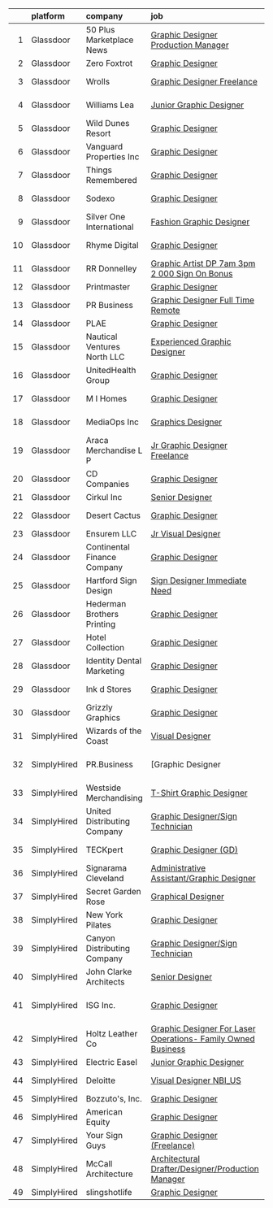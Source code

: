 

|    | platform    | company                     | job                                                                                                                                                                                                                                                                                                                                                                                                                                                                                                                                                                                                                                                                                                                                                                                                                                                                                                                                                                                                                                                                                                                                | update_time   | location                    |
|---:|:------------|:----------------------------|:-----------------------------------------------------------------------------------------------------------------------------------------------------------------------------------------------------------------------------------------------------------------------------------------------------------------------------------------------------------------------------------------------------------------------------------------------------------------------------------------------------------------------------------------------------------------------------------------------------------------------------------------------------------------------------------------------------------------------------------------------------------------------------------------------------------------------------------------------------------------------------------------------------------------------------------------------------------------------------------------------------------------------------------------------------------------------------------------------------------------------------------|:--------------|:----------------------------|
|  1 | Glassdoor   | 50 Plus Marketplace News    | [Graphic Designer Production Manager](https://www.glassdoor.com/partner/jobListing.htm?pos=120&ao=1110586&s=58&guid=00000181b364bd3794ddaa25e7a39955&src=GD_JOB_AD&t=SR&vt=w&ea=1&cs=1_3ac117d2&cb=1656572133243&jobListingId=1007969122941&cpc=39A4E8CE329AB187&jrtk=3-0-1g6pm9ffugaha801-1g6pm9fgcia1o800-6bf9fedd19a12e19--6NYlbfkN0CvahHJL5dpwIe5nlYo2UZJB8CTXAEl9vJAxrd3EfdRQUiXPXWjnUXGn1R-3QLhorYvJltE_1l71F4RXX-FUMa5A4qz_cLR_RcL9qVK5a8LVnb1F04uU-f9qthlY1j6S6Xvr5TlpGedUeg0Tt371FcATXDJ2MP1HqzngRUML2PKuzvsusNDJopNtjwUGdAEbzK7VsTObS61MpH7YKd4rTVGR68p9covJkKSvxRNrC1ZDRVb5SbWADyT81g2L7wyZcIcyBeazTN86-_LzfKg9-IvxzcjdXtEvf7rTvAU6EIOkfYQHIpZvSC9-mpuQHZsdD4HX80zoeUTD1-AwlOUTh-XnY9aXY9FmhqLAG1DAfIf4QWkKwj37joFXDqufFm34sGigZWB08Z9hlvei0cSDjw-q6e1NfIFEBH7Pz5d4ljkYWfcM8B0LtmxNwOmpbYkKssujtoOosccVZLIQLazbj5C80GoRR61wQEb2LTme36qN950EURg_WTK_tWyGgd33Y8%3D)                                                                                                                                                                                                                                                       | 1d            | Denver, CO                  |
|  2 | Glassdoor   | Zero Foxtrot                | [Graphic Designer](https://www.glassdoor.com/partner/jobListing.htm?pos=122&ao=1110586&s=58&guid=00000181b364bd3794ddaa25e7a39955&src=GD_JOB_AD&t=SR&vt=w&ea=1&cs=1_d81ed725&cb=1656572133243&jobListingId=1007966609813&cpc=FAE5E775D180B2FB&jrtk=3-0-1g6pm9ffugaha801-1g6pm9fgcia1o800-403571b16fa71d61--6NYlbfkN0CvahHJL5dpwIe5nlYo2UZJB8CTXAEl9vJAxrd3EfdRQUiXPXWjnUXGXLOaz-mtz_x4S5WHhh7aZBEVBQ_WCMHdLnNmHJWYW41kUZEcDwmOSmylVwuk57_X24Y8mE-kTVhmsdTxoBf0qV48Q1cdQOnSaaTLw73Gzh7VAQuUaSWW7FxKOBBdVIy90z7Cn9WAba_slt9VPjSZ6kP0ewi1pICRj-WXqfN0UtEfcEPB5DFgWAo_a50cdbSZb3yuAmBQ3chTgzrflpBV7FjToelUn4uEFdDPMmBIlLsYO3tFQZ_1VbVXkyW0j7qQ4mRwWmW1_3f0TRE3wycLVKp6ESm1q22kOdgDOOx96fyaYPxeGh5GDrpI8PUSOxTelav79H3KxS2xm4t6hOcy8qxWnLCO0fiOan7Yb2feLyoMflR4NyD7Iq9cqbzS0kI9ad4fJCHPNCxCUm-ZGCSXGODQc2WQoCD_4cLfEAvw0y4WRYvfXHL9rVjorcpw3LYm)                                                                                                                                                                                                                                                                                        | 2d            | Austin, TX                  |
|  3 | Glassdoor   | Wrolls                      | [Graphic Designer  Freelance ](https://www.glassdoor.com/partner/jobListing.htm?pos=124&ao=1110586&s=58&guid=00000181b364bd3794ddaa25e7a39955&src=GD_JOB_AD&t=SR&vt=w&ea=1&cs=1_97919955&cb=1656572133244&jobListingId=1007966460569&cpc=4F748F1840550ABC&jrtk=3-0-1g6pm9ffugaha801-1g6pm9fgcia1o800-041ec3a71ec7807b--6NYlbfkN0B-D9-9NFQVGBNdNPNKC6utMsn0MpSYDnBZpXH1dBjhhxFfKCu1Pp5vlKVK-P3_F2jnPn6QJJJN5KHhZ8PKCmg6NVPN9-tVtgVUiGrrU-n9in23sQ6zbgyVlcJRmKKULNjCNxwFH6PPJtV_IJyKgIwXsif3Vb7LYdNIXCJ9j_fqp3uMoQmbofBx34BY6Qy2o2zoXRtfGH8Jj2p31JS9ln-LPGjG_AOa-f4UgHrSkWLpRi2nT9HZ_zfrIrjbauAm6hpkvKH1uK89TnvgdvGQ9nyEJyC9FNmPzGZRaQp-6dKP46eoYB1GsWyFbgnojaNe_77LU-v5T_sjE_pJPxV5SO-bAXQkGf_IMTew2ja_9AToo0ycYUIWW0rMDdBYRiwytipmgKYEEOwUagAPAa2lrvjQ_FEJm2n46mWhdfqtOAFIXvbr11yyuICCes8UFUZQK3VGAmyCJm3ssyiQCAscD7uVfEbQnF8AQaC7-z0fEq0eVyFvJYNOF-UzDt_A7mjXCVs%3D)                                                                                                                                                                                                                                                              | 2d            | New York, NY                |
|  4 | Glassdoor   | Williams Lea                | [Junior Graphic Designer](https://www.glassdoor.com/partner/jobListing.htm?pos=125&ao=1110586&s=58&guid=00000181b364bd3794ddaa25e7a39955&src=GD_JOB_AD&t=SR&vt=w&cs=1_16f5a8c7&cb=1656572133243&jobListingId=1007969808757&cpc=F41FEAB56D215062&jrtk=3-0-1g6pm9ffugaha801-1g6pm9fgcia1o800-053d4a47694d9499--6NYlbfkN0Afw57Q_E86u0n5pDRa3a1ggl-5Y7CLs5OS8nOb7Upq0HeLdklcQ9-cj0mW22lHan8gTJz3pzOR8XZO7oPdrdsNWegyDCdzF1E7U40x56DZ52L4TEw3kaVoFhvddpmyfdV5I5CzM2rG1z5M5kLQ-saOUzYSMnc71GavLGCskwyuG4_s12rRobOjY0RNuglUqkNWIZnzS4P0KgD90qHMGpFHFLrb1QEw-TGfYoUOIfYV2a-odhN5mzk8HXxlSeG-bvxmuf2d4RJV8ivCk6nxYKJzBWa71WZ6DpHXloDO84YhtLX6cB6x1cu8XW9AP09hzjXXxRxwWOQDNi5iqzM255DE2mFLS-qiLx4BJzVkNZBAO3eENWL6KS0n14NuvOUZ0tNhA7Nn3mWpM6onjOvasifFZ5EHeDH7q3mdeGJcyyAGGRNVOBMpx_GsqIHO9-JKwYPXnwxQ98hCcVzyOo3qi8I4n5Rg25edwvoHeo2j7qCElhHXEfmuwa2KzWhRz6zSDRgxRjWrJRKwWnPCmKtM6dAhNTUSyQtzy5iFLDBNiEnPD6gfG3-wKiV9VCTwsIH9ApSShnb2lpdCR_-lu0meNPtCtvLgdFXylaahGXLovJtHklIDhtklWexUbK1SFrpaaHFQdkPzT4oDA_WoddFzHUorjWm75EcIV8BwpwHs0GKA_Lo33_lTeRZCKMk6BoPfWUE37-ZeTfmUVCKcf0G-KsVbBCpnFjlc-j4FAC_wwsm6nDTKduReN0UT)                      | 1d            | New York, NY                |
|  5 | Glassdoor   | Wild Dunes Resort           | [Graphic Designer](https://www.glassdoor.com/partner/jobListing.htm?pos=101&ao=1110586&s=58&guid=00000181b364bd3794ddaa25e7a39955&src=GD_JOB_AD&t=SR&vt=w&ea=1&cs=1_9a3fed6a&cb=1656572133240&jobListingId=1007968442287&cpc=ECF50B846154F74F&jrtk=3-0-1g6pm9ffugaha801-1g6pm9fgcia1o800-1d7948a32e06f6fa--6NYlbfkN0ARMfNJ7HLmvTpYSs1xbbLZVt683t93Y1w4e4o12pDjMiNL6hgcHFG3EHKBCQ9ofSx8eS_H4bHuShJaSNQSEh_OhsMRSxv6DnuiwW2faAmDIO4OBejSmTS6B7ziteCFIHNOndEre1hNVJrezqY-msA_KWhcQhD6robCebs4mnvya-sMFM2iIKFFNEq66x1d9-GJgnp9Yi6P-tdJRQ_kgvhQOmkXoqk3jIImIg3McXyXiXDxrSYuKUFskLSq9FSO2nP82C3Vud08fLxi6422-tSPdn_hd4FtCG5pZgUyBib6I-nUpeXCs9UMbhqVo7OIGuevL2HVl_y7ICyJQ5EvuUE-clvWcNXEktZ7821_tK74iUsjlZiRBC4zUppElrLww5qBhqyz0qYHB_3xo6rFBeC2ecXm1lmYbC2m24EWLrEiifljNf5_ozvOn9ZovQFLrCc_5LMK9KaQRvIezlZL-Yb14hotqibmfOWuA9eCEE7frS5cfMcI5qCuSy5eY4S_DCN1MHJSvMXKykLdP5Z6sEt8)                                                                                                                                                                                                                                                        | 1d            | Isle of Palms, SC           |
|  6 | Glassdoor   | Vanguard Properties Inc     | [Graphic Designer](https://www.glassdoor.com/partner/jobListing.htm?pos=105&ao=1110586&s=58&guid=00000181b364bd3794ddaa25e7a39955&src=GD_JOB_AD&t=SR&vt=w&ea=1&cs=1_494f041e&cb=1656572133241&jobListingId=1007967103655&cpc=18C664983486888D&jrtk=3-0-1g6pm9ffugaha801-1g6pm9fgcia1o800-0293494198f9bd2c--6NYlbfkN0DgK9MiHuMtyL46Y6E3-FFuZu_0MXTPLFWzdoJ88hHR7BFrA4rwbK-J14ZWg-x8tYscQh3twixVqfJ5npBuir1smjwiikQax8z0XyPfxCkKo8AILyyPjwY5Gl8-hFeq8YPWQ7uzu-tXkKNcdaxcW7DPsVlROPNfWRgrc_xXh95VHeSnw_mO4cMZT9Ueaja-zrvAiK6dfaeEDGsuZiJUOPZtlOCjsr8Es7KmEWde6LxpCknqQkcQf-miYFHBhSyvp9LhLOPI-L7FtBqcxEzC2eSslD1qPE_vQ294ZpnOfT8iPds9Q2lJp8mSOnPKDiQtSqfCcogq1I3urII64LF8XL0a53wCICSK7Ez8RFCBDxUA9RAGFwRT48GP4uxQpdFYrNlljGyYBvXvYOkTqRaRUZghSXqdZjP97JFDKSRB3LY9JvSMttnv_z7RpqR0pUV1SUokhYfHPfue1r5P9m5dwfVMqEk7GUzpdKh4WrMMeQF6WwTk1q8S-4PoqUYeC2INoss4watr6_sDyA%3D%3D)                                                                                                                                                                                                                                                            | 2d            | Sebastopol, CA              |
|  7 | Glassdoor   | Things Remembered           | [Graphic Designer](https://www.glassdoor.com/partner/jobListing.htm?pos=128&ao=1110586&s=58&guid=00000181b364bd3794ddaa25e7a39955&src=GD_JOB_AD&t=SR&vt=w&ea=1&cs=1_c9382290&cb=1656572133244&jobListingId=1007961907514&cpc=8795CF9063CD573D&jrtk=3-0-1g6pm9ffugaha801-1g6pm9fgcia1o800-b04639f8258208e3--6NYlbfkN0Cu4VA11Ey5Rm7qbFuOQAhqBCdzuaPdWMyAGunGZIMdUussRd_lLZ3uhiFILlYbhF-op625wedzcgEoW0_9dBL_Zzore8XTBoTLxZ-eOg948npY0o9SfvYYALlOhN5oz2HvTHBP9_JI4QtNk_PLVRX2u9rH-TYrt9BrL3iMcTYn21PnEg2-z8NmYBi5-x6CAR2yNPH2DlXJChipVciidBQ0qxDyLQ3ox1CSFXCKzKshPF3GB3Tjg666ZzvJFKoNNOWHhOeoDjOXNtwzcvWSQGm8DoPZ7HMzgw51DK_8NBHyCNtZaJ9z5vbEj8BdA2S-tKIQNrBH6RDdN-tTpZoRR59Pxpdbi4rWSwq2UUQ6FX689Ohjg7GcsWM6qcLZBFNtcSLzoJHJhiXwIjmEh_9K2Q_8h6R2ENcdoPK7vjlp7YACNSoDjdF5wZZgvaXD2XKBqWyFMo2ZUu1Z0Zs6eMlfsRZUB56SfpAUr_EsNISAmi0fBv4wpL1kKKo6)                                                                                                                                                                                                                                                                                        | 5d            | Remote                      |
|  8 | Glassdoor   | Sodexo                      | [Graphic Designer](https://www.glassdoor.com/partner/jobListing.htm?pos=127&ao=1110586&s=58&guid=00000181b364bd3794ddaa25e7a39955&src=GD_JOB_AD&t=SR&vt=w&cs=1_c71d610c&cb=1656572133244&jobListingId=1007953646178&cpc=F4EED0218A761C36&jrtk=3-0-1g6pm9ffugaha801-1g6pm9fgcia1o800-f15486db00b46098--6NYlbfkN0A5-und26U9d5Hv7Hl7DTnUePawYKO1VqWAQ9-K0qnZ5MyiOy1CTmOkZqgLGKgZ1gpzxZK9AhdK5W1olQKpX83J1LLhfcmCMjcO4mkBWY6MycXfe4-KqAqiAwDp6Euda1-vc2mh_IwedWbyFBCA76lzqq2JxFi1i2950vFEHMuvmeHuuognZOElu9_irgkZRPz6jjApQvSWAlPBHRUfpCqDqDQFfwEf3VqGT73Ob2u7NGEPvUrUG2iBH3QdJSYtIJaL9MtiBcxX0dFTELQAJaxLpKVhRiZ6Aq9mN1w12Cc3IhT3XXQa4d7O_wpumuHGPx1pOa_6BQtCByT4CucgIW-chBaeZk2GHzMj37e-TgsYw_vors85pATGAENRql8wCr5z42RVu9cuq6BB8i7fnnXRDmMvaOqG1odUsmYIbcwGJ9gZskoVyr_Ili7IDBP19SBuOKR-QVd7J1XxR6ixXa1RL8xI2fsnzRcRWOpFWFqqa4L1-NPcYHK4byxM3220k3Nuk3d1fNmtW9KeirqlPZTWEmJGTEkDHfLD4pi3jmV-pzwd-LI9qxQfRzgxVMRdiq3WaOP_eUg16gnSUFqHC1rxPHEWT-mMU8CLtdg3-pn6P4DTOPfoGpgkWgWTE347hNTTG5HnzrSJhFGZOlsO5NK6uFmTcJfFzQGT_7zYzRx4uGTOMO1jgVJDoWkxQzgCvYwQjzXQhQTw9JgG7d2WfAgSnQODNsIrTz_6CisL6OivDv1tB0H3qaJaRbV3cObVdt726EiCmH9AhQ%3D%3D) | 8d            | Las Cruces, NM              |
|  9 | Glassdoor   | Silver One International    | [Fashion   Graphic Designer](https://www.glassdoor.com/partner/jobListing.htm?pos=106&ao=1110586&s=58&guid=00000181b364bd3794ddaa25e7a39955&src=GD_JOB_AD&t=SR&vt=w&ea=1&cs=1_fa0c7110&cb=1656572133241&jobListingId=1007960182730&cpc=84DBBAA61F05C438&jrtk=3-0-1g6pm9ffugaha801-1g6pm9fgcia1o800-3a6a9cb12624eae0--6NYlbfkN0CPKkCvCkja5ODHbDGpYljTShcneim2dZY2lAzUYGn0_73bX5U5zSpw1-HyiiWgRcUjDq3i3VUoVJlTgkZDmhvlXX518Sipwod1cTQiTxAsFXCPT7pTeq8s_3FoszeZkZC-JeecFrGFslj4r1eijsPk-JPu5v57Clh1fePcP5cvQ-NvLbo1Pbp2sHiM47JNy9-wPRHvquM2bVmqSOYv_cTozq8_fo-_SxfevUQZzQbcBaV0O3K5qv098Wy0lYGwgIRQO8920qzODY7rLO8LmEqNM3Btj9zaFntu3QdXuPo7q3xRxu81Db9WDoQ6MrCjYIeIB4F4bYNaVK33-H4G2HFXNAnqjWlYajNcPQm1edHugdRSkSP0G_NonbnhXMdEgQmuJRH-uOA8iERdKCCLnUPVUxZ13S8KRSshlYEb5OFRQXKpRsw-PjwDuiUKY2_qfxtOXPdBRM-AqYMPAv43jEGYUzw2h4VbQ3p79cihtJVAozbhaoER8LpXR7eUP6FS2ZbBJJVcd5tV1Q%3D%3D)                                                                                                                                                                                                                                                  | 6d            | New York, NY                |
| 10 | Glassdoor   | Rhyme Digital               | [Graphic Designer](https://www.glassdoor.com/partner/jobListing.htm?pos=130&ao=1110586&s=58&guid=00000181b364bd3794ddaa25e7a39955&src=GD_JOB_AD&t=SR&vt=w&ea=1&cs=1_b72972c6&cb=1656572133244&jobListingId=1007968706265&cpc=65CC663E25211861&jrtk=3-0-1g6pm9ffugaha801-1g6pm9fgcia1o800-e212f5c1a3b33182--6NYlbfkN0A8W5rx6kCp0T6ZZ-GuaUMNO2ElBGC0PckMUl-eewbqGdr4M9flwsegTA1wIRWmA18K5DnLO6PlBg-sxVMwN2YN_MtSnzf1vguwqcsDfS4UmGjtT_-GuWsFJkw8E1EoOJPFB6mMLN9ipJcWMV9qhFsd-v7oIKn4qjtMmIALZKsUPPBancGBck_djXtKTS914Z3q8-wB2r7oXRuHQ_Yt7jlgPRMN3u5xu8CNhRy3_jKJ28tUNoh9j6LVwGVH0ehKgr0WOGSz7wM-7UgjE7h0zgVN-LNkfSAv5KqZLSC7kMETANSWoJb-XGvaILrBhtlJoyp5d9AlBmO4gOpswoSctUbE-4bk4xf_Th32F13I8G2peV3L2PRtQrSvp_phT7iPHiMwW_h613lcmQgIPPKbHGywg4xtUFhtB96oRbt8HTyY_qYKrqkeIoV9RjTQqa62iK2hNUq-ViJly4TEJy0bP1iQ1SRvAFbdecOZpSzI4wjdauV1WZWd0zZTpf2FHmYJJ28%3D)                                                                                                                                                                                                                                                                          | 1d            | Easthampton, MA             |
| 11 | Glassdoor   | RR Donnelley                | [Graphic Artist DP 7am   3pm   2 000 Sign On Bonus ](https://www.glassdoor.com/partner/jobListing.htm?pos=112&ao=1110586&s=58&guid=00000181b364bd3794ddaa25e7a39955&src=GD_JOB_AD&t=SR&vt=w&cs=1_33c15d8c&cb=1656572133242&jobListingId=1007962792214&cpc=A65DF3A704A48F9B&jrtk=3-0-1g6pm9ffugaha801-1g6pm9fgcia1o800-1322ae7e52e04e34--6NYlbfkN0DQpuU7UE6yhN46mdqZaAMIaggdPPHg1fhRxyLNKUmHpxxgyMMziLTYg2mRwjzRr9Z72uA79F2RcJJudurGfkhp2JdPLrN5xqaSTgkler9i8PT_RHTVdAkQecjvryKD0CRyJaYM2j8CxpLxwuJY8ayU4RvSGoO2UoGOjzAoQBUmv6Zw86_f-cl572lAVogM1mhPDfwXSVS1JsF190oeEkAjXtKmVqsUMg7XRHj_j6v2nBiYYV2O8XXqys86OCQSU-Vr_0zRvrhQwYQAdPzTy3Eo8j4TdEnDJBFNTunAPM-czoKZlgcqZVu_IxwLXrFSKhtWmZOJXHpYrXSHsvGzG9iW8KlLjKT92_vmV1RRt9OrF17xW7kYH68y_jIkF-x9QcZqzLI6iyq51sZF0hbDwa4NkLCNPNy970nhjjQWP2F0q3mK7WZVLPkS8NoU1osXGnoWy0YbU5g-pH2_aXA_nLWeQ8vZDMJiRBMzXv2xLeysoxUJeBwg46vcf6GPJwjI-1kY_L6OiyML68zisHz9-kV8nm6A0M6_VmrCxiZCMaWCe79EuAQKoE7T7AjJ74CaTWGaELUxhhnYAi0FiIWjF4fbX90wufWUCzxYmj16WdEqZGTz32j9klzo4oaxlpcGKXlLxpKna8CDKyo-B4Tky_lR)                                                                                           | 5d            | De Pere, WI                 |
| 12 | Glassdoor   | Printmaster                 | [Graphic Designer](https://www.glassdoor.com/partner/jobListing.htm?pos=108&ao=1110586&s=58&guid=00000181b364bd3794ddaa25e7a39955&src=GD_JOB_AD&t=SR&vt=w&ea=1&cs=1_6407b755&cb=1656572133242&jobListingId=1007963750432&cpc=F5E96E35A1725171&jrtk=3-0-1g6pm9ffugaha801-1g6pm9fgcia1o800-9b8bd9d780b93bcf--6NYlbfkN0ASRcxed9sO92CpqDpUdGpPijgiXYXHBvP2m2p5P2P8xaOk1A7j9e1V8eh_OIARi5Gc-pxcs30LUwqLcXLUZ8NMaPRUq8F5sUzSzx-oDY0lDu5VTKpIp2tgG0bqfrD0r5PUgrJVhCF0ZC-MoNVvGjnIliAhkCmArHXyt-uceP_tkv86aedd3GFDquJPD1w3mq-gyaFTExGK9n02aLKRRBgyt0csBv-ySD6Lms8jdHCCc6p2HM-vyBK1teJS0sS_wnLAIYiX30by2hy7-SXqe7rigKyP1JbUZWtwlXFiwf1XT6kxZEKle89E9-lyJJ3449rHTXYEeXXRPMoko7s8yrLrwT_6vWpOwDPGg-7WZLnTbBvNN5UJL4Os4X8slDKXUPfxmXAjICrOdabdLaRbv2sfcJpg7gsJGQ2xfMV1w7zYxE97jSpBGW-3oBrHka21Q0hOqgeP6SFWO_JZ6LDnJnCDZ2DKxf3evhmnTYesZKnnbw%3D%3D)                                                                                                                                                                                                                                                                                            | 3d            | Norfolk, MA                 |
| 13 | Glassdoor   | PR Business                 | [Graphic Designer   Full Time  Remote ](https://www.glassdoor.com/partner/jobListing.htm?pos=114&ao=1110586&s=58&guid=00000181b364bd3794ddaa25e7a39955&src=GD_JOB_AD&t=SR&vt=w&ea=1&cs=1_fcc36c00&cb=1656572133242&jobListingId=1007966459820&cpc=6FC5BA77C9A4CD78&jrtk=3-0-1g6pm9ffugaha801-1g6pm9fgcia1o800-215a19451a257366--6NYlbfkN0CjwBwvfVX1b9kDLr-RY4VyrIfcKb_a4-FgxXoxzwQLf-5TVTX78as9mxXK_rXE3KMZ-KQ6gN7acdxr187QaNw7QG2-q4Z_ctUwf4TLSGCvObpLusFm-N9_23-ESTFwS6zU41hUkvMqLoiYJUcqnqn4frsANllnSaFCsUH1psxv4V_GKL-sfNNjY_kEtdzYmm31FlWxETe0rx4c9UQ6mswTOYK_t4tkVu-UlFLHPMKz3DNPTetJeS9Y0RB6Uc9RspmVBIeohCLbJ53Tc9jyWP6SbLakHGRmU9n-QdTLjCbhNYRLGzZ32DCXr3C0AdMnU0yGlaMxQCi1Off3FIkeozVu33WS2QmH5XirD6dHxs3H_xHayYdx5qXHUV3bCMquUNkw7WrBSnts-clwrCYF0XTm_N6nq0ZQofjeLSkM7nKX9cuXbeLQ-QhSynW9Al_9Km6xUPTc-3pFn2ro__bR1naha2yxW7Y_P9gGHHex34nUSvAts0wC_vOsvrRj-4uC420%3D)                                                                                                                                                                                                                                                     | 2d            | Remote                      |
| 14 | Glassdoor   | PLAE                        | [Graphic Designer](https://www.glassdoor.com/partner/jobListing.htm?pos=109&ao=1110586&s=58&guid=00000181b364bd3794ddaa25e7a39955&src=GD_JOB_AD&t=SR&vt=w&ea=1&cs=1_bf7de269&cb=1656572133242&jobListingId=1007945162519&cpc=EE7F0D06914A6BE7&jrtk=3-0-1g6pm9ffugaha801-1g6pm9fgcia1o800-1e9a2844e40b872c--6NYlbfkN0DLWr0FuvwmpNY589ecXM0wpB-l41nBtAe9mv-PvJGiqZU7_tZH90kw6WsiH5b5cCTHQ1K5avS3fV5GZ0Wg7L1Uejabhohias3NbOmABXeb5KmfbCSUSIbxQyYEPPGOD4F5TU40Eb809vPdNQEagYsH3kPMpbiY7qNgDoX3bmAB5W-AfywljsyxnrV_UaRMtjAPBdGrNs-RjwoZjGjHqFCF_1riPicqrzzu3q-87dq4cdKlaLhJHDofdYfDuMKPejDAFiRVadIFoNv3ckKg_AyRqkOfoeqoVQpqZiwBN8cyHdTQwTQm7_f2uEtgGDKCnUZ1xb4ZRd25KdBue3w7wSM1TgE---HWLs3fMsctdcE7fY0dC9J0fktyV8ZcCpBckAqLCLqKx8WfJTt3aYw06HAkfiVpDYuTHKalqESbZlwqQH3Uh1_OzGSomF1dWd5o36T8at2gwG2tXUHZ_mE8v4nhSNH5r5IzRH006xEAZuazfX6_sJshj40uCw2bCZrhZeE%3D)                                                                                                                                                                                                                                                                          | 13d           | Canton, GA                  |
| 15 | Glassdoor   | Nautical Ventures North LLC | [Experienced Graphic Designer](https://www.glassdoor.com/partner/jobListing.htm?pos=118&ao=1110586&s=58&guid=00000181b364bd3794ddaa25e7a39955&src=GD_JOB_AD&t=SR&vt=w&ea=1&cs=1_54b49f7c&cb=1656572133243&jobListingId=1007954214738&cpc=D99DB9A39DE67464&jrtk=3-0-1g6pm9ffugaha801-1g6pm9fgcia1o800-165b9cf866bbfa87--6NYlbfkN0DMBffdpv-bIzkw9JtA31xpUc53xdJro0FPfIzeado0MSRD-y8wI2Hc-u1O9dMx_mohL7HFDE7woslVf5a3D_ijMd9SzdgGA4k2rfbg0gW3XmZWxF_DCceONEMt359JeovXVFX0T4BBND96sfDPR4eELz9Q6SV2rkrxy9pR1UXN8BLldnOOozW0pVMvSfsf7eiVSSM4UQzQ1wCd0a5zlCPfBBE-uuDi9ck-5vBrpgV7_9861oPsSCEMoAsdUI2w-ESAcQvAa2bJ_HivUjNgjK4Mn3SsPeQtUuw1Xm8zoLceWAOZvQmD0U_x3OHWGfznB2-3WlN00MF6kcekP86ko3_6t7mgqOpuMBwNY52CUXLq2VeLsl32Q4fMfpx9eh23fEcP0oGqirIRfTx0nhcxKEm4Bk6S_yG0sQJwleXGFBHQTL9jlXYfGJ7yvnrj_Q8gCDQa2naxVh8UnWWBgbd6XE9NVyQ2zEzm_TTcJeZyOAOVvWU_LkVUyr58qQBEhbhHmMLvVYQAIaZkCwqzAqSeMRdM)                                                                                                                                                                                                                                            | 8d            | Fort Lauderdale, FL         |
| 16 | Glassdoor   | UnitedHealth Group          | [Graphic Designer](https://www.glassdoor.com/partner/jobListing.htm?pos=113&ao=1110586&s=58&guid=00000181b364bd3794ddaa25e7a39955&src=GD_JOB_AD&t=SR&vt=w&cs=1_68193030&cb=1656572133242&jobListingId=1007971146369&cpc=6FC5BA77C9A4CD78&jrtk=3-0-1g6pm9ffugaha801-1g6pm9fgcia1o800-546f007b4babc294--6NYlbfkN0C8O9VKdOj_1Zh75e9_CvYhSsWVxS1Pvi5WUWhsf4w7FJvt2herunrAnbex0gfe-mi3d55e9Q4ZEKP3iiM1NxOPLGiH7OCLB5DkDYJYOLXXoAwesci7c6ACVX2mc4_mY7VlYeS6uny5EAxNn0RVprsqfNLNLCmhjBIrx0BS-PPxJdGAAc8nsLjPBnUkM5WOBLdEvgPYhzdi60oCoWtN09JWByrWvs9EYRHOC9ldkrU72qFFyU_ckkmdiV8vQsDaNmykN94kJ65fIexX348WBW5CvmZEAS11hCTR70Z4TohrGg4LnGn-XljaeMEGcjX1y2bMeSzzUKjbvr-oPduLYGOLsKlAEoYCx1vA6t_xBz1y5o5-S50qmWO9vg49lFWnU1dg7CAdc8d2rTsSqH7HVX5AWkGFr-9j4Ub0FdaFbPOQqpUiU8Pf5k4N)                                                                                                                                                                                                                                                                                                                                                             | 24h           | Metairie, LA                |
| 17 | Glassdoor   | M I Homes                   | [Graphic Designer](https://www.glassdoor.com/partner/jobListing.htm?pos=110&ao=1110586&s=58&guid=00000181b364bd3794ddaa25e7a39955&src=GD_JOB_AD&t=SR&vt=w&ea=1&cs=1_444a8d14&cb=1656572133242&jobListingId=1007972066595&cpc=9FFE37255B2C047E&jrtk=3-0-1g6pm9ffugaha801-1g6pm9fgcia1o800-e965736e041577c7--6NYlbfkN0Bo2Q4nd2rZ0Baj6k1JRcFtNpcgSkZOVIPKBdeM1G6PmVTxxMpg-Aw-0t2KnwQfDcVsiF0tiMT9s_JAzWKh6qjU2O-gLqruqXwXj_QB1KPcH9c2bPMRzh4Z35W5O5qSi32JCbu3s-YMTtFx8eFFOPZkavm6bDJYGv48i0cSFDQizW7lO1dw0zptUarqgr_Jx3AKMVC_SLWj_u2NBQ8MDcnZJUsushUg1MYhKQKyEP1Ak47v5oVIvPvaXohNWjEh_V-G9VTQh0NavUmNIMpdmzKxz2Piw6wXweBH5WfPO_BMNTzklljCRXmSKCzEIvPRrq-961UJtdg7CswclvT5d1Xq7F4JDixApDFrm24Edd4ggaheRydKHynlHx3v780IJIjQMLN3Xzk1XVuYzHa6qmwThdZqKKgYygvgRQuFsmrb1ob96DrDxlHX5uAIpVsNcUA4pzONiggKGWupswI9J7AKz000q83byWcWG6QAJlcT_qm5eotI5m9DRLjpMMgz0Li-xUjxMtDuxqXYzsKunPiAUhUl3F-eNGjSodQAx9x8FoIbKvkDhpd2WG2oNfJRlPiikPtra5WjFpiTjSrVsi7M3zanR_ASSd1xX_sckUPB64NkYIelI4Z4DsVZkhOC8V0cpRRgslchYQ%3D%3D)                                                                                                                            | 24h           | Columbus, OH                |
| 18 | Glassdoor   | MediaOps  Inc               | [Graphics Designer](https://www.glassdoor.com/partner/jobListing.htm?pos=116&ao=1110586&s=58&guid=00000181b364bd3794ddaa25e7a39955&src=GD_JOB_AD&t=SR&vt=w&ea=1&cs=1_63eec63e&cb=1656572133243&jobListingId=1007968738643&cpc=1CBFC3E34E2A31FF&jrtk=3-0-1g6pm9ffugaha801-1g6pm9fgcia1o800-0dd8e97b1b3c358d--6NYlbfkN0Bzkuy17zoNwKMVjyusHhR7JNYo3SmelKzW8jp1Pa4Tky9YdqQTYDruC9jwM657cDJ6QwO0vag973hebQCCjz801zfGtejeurc7xg1cL4dIlhY5EuQf0qewx-8VpQm-2uD3oHcKrNgmX_AlzcjmkBP3n-vb1bjhbbSY5q-sZqMMzG187BbQIdKCo7gkkA5clJvw2cBzC0NSYeU_GY1cBk8-i37tvrOV741poxlIw3APsqGwU5OdEWe2D5ziVC2hXV3g_fx0SM8ZQiPqxAZpnIy3SIIwkWIkdPRC9riGnTRt8ky5vYKWBcz6ty0ch5tlSQMLAUW0pvz3mmQ7l0-UhWTI1NkTrGUDGEhs1oh4U_--ZqJiqy2mm-oZM9iGtppxTiJ5zC--nSRlm7bSHu9MReSi_IU-JBec9t0zGSjhTk-5LYIsQWQFMOCgdzj4EcI5mTRzyaMhnYKFqJwLQtym3Ai5COQaw6EWVx_KMkrNiLtwe9bMsu5aaEHJHAAas46TG4w%3D)                                                                                                                                                                                                                                                                         | 1d            | Boca Raton, FL              |
| 19 | Glassdoor   | Araca Merchandise L P       | [Jr  Graphic Designer   Freelance](https://www.glassdoor.com/partner/jobListing.htm?pos=111&ao=1110586&s=58&guid=00000181b364bd3794ddaa25e7a39955&src=GD_JOB_AD&t=SR&vt=w&ea=1&cs=1_621b87f3&cb=1656572133242&jobListingId=1007969224262&cpc=8795CF9063CD573D&jrtk=3-0-1g6pm9ffugaha801-1g6pm9fgcia1o800-4f202b68e8795897--6NYlbfkN0C5jinrRu9OFhzXOfMFG0wpnKYKfiIowwwIeRu8MnNJgc43Lf5OFtMVXfVG-wWgMYDgDAzBkjvsXjKsXQ7SrSkLqya4QFyStzmb1_W01uclnUgAK8sxOWNnjIF6s-qGzhS7Kc8xXrWAM7esJsagZJAwRebVVFNtMgVKaja0ngpl7nMb2LUak-EunU9xgPdp0sHPPpUt4f8BAa2yny39gGpAHfjdvYTdprJfDpn66pnvkZCqp4WEB5Fu4NfyjOJzxt0lNmGB56zKJ_ku0BFH6m0DWwoXwmXUjLJtY4SoxKKc4Cz6zdyX6WZXAhKG17xeylKbdrioYaTxY9_YxH6rFQoA4L9F-gqUpNFpb5d4rpeOsfopN-RK78iYxl4iHSTrzsIv5vIl40d9_UmrMpTSSVvQyu4NRimsNTz829pureTn4EAtmn3RhcjH3G9yh5Qd3rM0i1BleHrENLP18pL3HX5VRqgvWoOnUtD1tntYYOadgpVBtQ37pOUNEZnc-DX52Ds%3D)                                                                                                                                                                                                                                                          | 1d            | Remote                      |
| 20 | Glassdoor   | CD Companies                | [Graphic Designer](https://www.glassdoor.com/partner/jobListing.htm?pos=103&ao=1110586&s=58&guid=00000181b364bd3794ddaa25e7a39955&src=GD_JOB_AD&t=SR&vt=w&ea=1&cs=1_90724e4c&cb=1656572133241&jobListingId=1007957105106&cpc=9FCFC59387E3FBF4&jrtk=3-0-1g6pm9ffugaha801-1g6pm9fgcia1o800-fb5d04b539d5a345--6NYlbfkN0AjwtdPCPsnuk2OBZ9SqVFGrv29ujtdLf67pK3BiDfERBA9BzMAQAd_giSzN6gylWT1w6ucyMSfVfAQkfUYNV7qZfnSPWTU3kQszloXeOrN_pX6HeojrLh4REYpfBRl8VMhWW1WtSZghkNib7PJCRoRFQHbTcmjl1GWluUUXRAVXjx7sIWCCmSLFGLM78Tc-oTjddJ_SWFlvbPoy5ODOdawYqzH5HJ1BKC4JZx2HWPvUiK2ChJmbEYYvbg3_STB0Go68vq8KXRXXaGPD63_eSDbZIt8Yj5N5Z8DrrF0uHus85iKTKiT-3DxR8bNmx73SVGAd79seQY_F-06KDchQszI4TqSzlgt6rgV7f4DVjOJla-k9oeSDEYyR0XtrIob63r7mnxrMenKflHoKhmpGNZeZ9gLmh3Uhp7zXUHPBC5ssscnSPhc0D-ftMZEMVq7hzjS5oT8ruWzRJ-zK1zVKqjdCa5-Vr6z6zYiUZPy35MHTol3B_aqArfdYoX5xPWRFOA%3D)                                                                                                                                                                                                                                                                          | 7d            | Saint Louis, MO             |
| 21 | Glassdoor   | Cirkul  Inc                 | [Senior Designer](https://www.glassdoor.com/partner/jobListing.htm?pos=126&ao=1110586&s=58&guid=00000181b364bd3794ddaa25e7a39955&src=GD_JOB_AD&t=SR&vt=w&ea=1&cs=1_dc914811&cb=1656572133244&jobListingId=1007970957020&cpc=70D6958B2CFB98E6&jrtk=3-0-1g6pm9ffugaha801-1g6pm9fgcia1o800-5c56157886dbd5ce--6NYlbfkN0DMiFM2DFaCxWVgUXAQeV1PT-6RmaTIEUC9UBgdAka0feZ64DE2OCVu-GP07wVGfbJDcrXJPzVwHapFtiY2ZcEjZE-7rbnqEC8BA4ubnwp2LnjT24OoMPMWoPECJ-KUA3RTJthSTEwqsH5Li9PZkBVzustqNhhtzIveG_4Gqp3mXPCdOVcPc5AkEkljmjdWcm6IchfIHTG9wa7N-3fHuo-xUSNHeKtPbgJWvhxPGkgYqZxhsx5miEC7A8XZNPq45Jidy5Du11sysHjSh4t3TLyxByKPH2Gh0pwV6nTnWCRJkjE6iYGgGGv5_k3Ug-irOtQjMsymKcrBbo83Ypb27yCdhgi_ba9YVO1rNZ1vyi1sw90vwKF6xhB3kdPyUIYAPslOdI17UBJFtWK0BTT5TrpnuYi954VTffwKQ7a3JDYpzVPSrfVXq-OWHh2U9hKFopPRnWpp8pRaKfzNRHc6J-WqAQFVLJz5mSiXROG6etAw-hLM98FrOUL9oT88mnvgOq5R26I3LC5Ymw%3D%3D)                                                                                                                                                                                                                                                             | 24h           | Tampa, FL                   |
| 22 | Glassdoor   | Desert Cactus               | [Graphic Designer](https://www.glassdoor.com/partner/jobListing.htm?pos=119&ao=1110586&s=58&guid=00000181b364bd3794ddaa25e7a39955&src=GD_JOB_AD&t=SR&vt=w&ea=1&cs=1_b9d512d8&cb=1656572133243&jobListingId=1007963063171&cpc=42BEC95245890617&jrtk=3-0-1g6pm9ffugaha801-1g6pm9fgcia1o800-4cee01c2f32b493a--6NYlbfkN0DzaDHVbxJ-LJZej0v9fk4K-FwNocoxjQ_zxp68kPBvctOBIAfBBfY8Loq8q_QGHW_8BFkwqFn8mgbTF_TOzm3Stvi49-jWuBzAPFKBOkW9zbd6yL5bcOTJ8sEd0MMh9kN0sAo3Hf3nFYwfyrLjIM1fvf39ZAD8BqZvvbyKdP_XbXzwZqNJNwP-2WCHmNNS8Kbf0dj82RVakQHtUt4HyTWweL-0ta_NHac2pwKZZQ45F0hrAV9YtMhXzUVtfa6sNDj7Vx4GgQ3LA1S06JiB4XtALXOcYIm4V2a-CxR9bA8jx1XMho2gboz_agn_JHF7RJLsBrt00yhtQR6WISw7UhQgL2MeDzzvRnBHA4ty9Fx2NnzLCif8vWSRUmU5H5B96NA3M_Z7Ys9ebm59JPD2Aa_X2lm_WkaQw0VkHTpaBfWmmEPOFJnLIFfsFPtWcb4HVYO5xLa6YqH7_oLuga14BTjpxVdOguVLx67hdxKuprpzxuyxCViBd9L4)                                                                                                                                                                                                                                                                                        | 4d            | Rolling Meadows, IL         |
| 23 | Glassdoor   | Ensurem LLC                 | [Jr Visual Designer](https://www.glassdoor.com/partner/jobListing.htm?pos=121&ao=1110586&s=58&guid=00000181b364bd3794ddaa25e7a39955&src=GD_JOB_AD&t=SR&vt=w&ea=1&cs=1_b77631f6&cb=1656572133243&jobListingId=1007956636868&cpc=76BDADE3D6D9A820&jrtk=3-0-1g6pm9ffugaha801-1g6pm9fgcia1o800-6ed5b5f700c444e2--6NYlbfkN0DzaDHVbxJ-LJZej0v9fk4K-FwNocoxjQ_zxp68kPBvctOBIAfBBfY8TTgp-vkQ-92ZLKeLyv1UpXDT9hgTSCR4m-aym0K5QkTslcJbRPE4Dq1aUhBiyg5QUniI3enYsJn1rgZBNyiVeoqIL_MqhaTSlwgvg24fbuPNlvKlsd4hN1ikplXo1gNbV5HC9roUpLYyNBtP6sS2a0JxS-uN4iZ9o3Qr23AaEyXgxa_Cl2HDRa7YWAcfIBjwphgI0WWBe6VklDhNl237vIQ84Bhf0kWwJ14bFvJ9Tk4HgUiX7KIPYUIgufqWTdYr7EdPADqDDRRAxXfqWg1B2C9AZtehNdzcx1GG-LC33DovJ8d2ZwQlfEouLZsN96awe8Ts_Pb-BK-WGujB2jaNK44X3nqOxIgAQCSnhazjFFg1vQKP3bWJyx6SC6ZRvU7W1x4TbBGy7mY8fLqtV6rHhkq8nySZT7KMi2kLnIEVDuD-vXM6FekUb7LqhEOpIzc8vlYGYRHE2aY%3D)                                                                                                                                                                                                                                                                        | 7d            | Largo, FL                   |
| 24 | Glassdoor   | Continental Finance Company | [Graphic Designer](https://www.glassdoor.com/partner/jobListing.htm?pos=104&ao=1110586&s=58&guid=00000181b364bd3794ddaa25e7a39955&src=GD_JOB_AD&t=SR&vt=w&ea=1&cs=1_adee1f57&cb=1656572133241&jobListingId=1007957388427&cpc=41F4513DE90102B9&jrtk=3-0-1g6pm9ffugaha801-1g6pm9fgcia1o800-8ea59c25123f3e43--6NYlbfkN0ALkdcnAr-ByGw0WTCtMq_k0PqESx2qjU3xwkuRbhygrhUe5yWgFCT6aDdJo0mXOvbxXZMAq-vOcb3AsczJmuYfMg-mdRilV-pDuRKGzl9uQl1QIt4Cw_b5Msj3mctckxXAwasmaKLsDUw8U69I2zhxtmfZxMkI-35u9Z9zY6rvH6os4jHiCx_IZJNm5-mqfoc53Glaub_OqyI8U8pyRWi3wtumrmlS5a0W4hSfPB4aQb5GZd6i82XeXT5m33lEN0ejTmWgXzeSaufLSSywUzGT3hBFIrK0jR-d0tC8uVDQy5VaJfmUClnf0HrmDF3_goP_TgDP2joxhnhBXuJv2lRxBzypSgxNuSlQyafWUt5drmA1V7Yd83Z1frZIkvWNCiZM4FXM9ExySEkJYQpv9msrDr8moOBKqHDhPPsOqPFvfFvkB9ImMApVuHXc_5FaiAkP9bwM7e05Lz7bAr3_8IVzaPVfzEQgxKTqT-yDqTJ7k_iGRfjjuHo3j04Y9EkcP0UqxNb3-mH7wXp5Zq_Yt1q9Lkk4-tY-WkW7UmGbQFFRKT3nGoqcZUtsbbez6AmDU1bN-SU4acfJXQ%3D%3D)                                                                                                                                                                                            | 7d            | Wilmington, DE              |
| 25 | Glassdoor   | Hartford Sign   Design      | [Sign Designer   Immediate Need](https://www.glassdoor.com/partner/jobListing.htm?pos=123&ao=1110586&s=58&guid=00000181b364bd3794ddaa25e7a39955&src=GD_JOB_AD&t=SR&vt=w&ea=1&cs=1_df5c733a&cb=1656572133243&jobListingId=1007947420475&cpc=ACAF1607C5C1E404&jrtk=3-0-1g6pm9ffugaha801-1g6pm9fgcia1o800-c0bf6220f539d425--6NYlbfkN0BfYc8OZJwaAUxRiesuUjYK9aPmUgvzyA36UFjI3YnNB7MZwCKQ7HbxB--Xgz8_l-Tyjo9kviUkaZbKhfjo9U296JbDoTljkYQTVyW_vi6ya8HQx5ULZM_0zWyHeONqUXaCxqt30l7Iq8cii3p5xU5oL0Dowg-fN7XpTJ8QRnSv6ciSGUgn4z0Qit0LBe_I8jTqian7YpP6sxspcTAdz9zw5kVlMRG8Gmxvovj0jGIQCkojPOpvvrQcUa9XmKnCk2_dWvxNTawJ8YoRIzV7_AENVBp-UOJy63ql98XUJw7o2i-BwRipS34JXoUwicSakBvNLG_atGuFkSHTw6fKlJGaegj4ilea9lbfensShX2rKOt_0b8xknYPO1FbGzShocDMzk06gorjqUv7MRze04u8UDWbJBzFdjs3QLdUyDj7I4_PyzjP-BNwgYz3asxPhJ_QPIe3Cf-wB3fQ3Na35-R1gJh6QcfzfnaVYmlvqbox_gqTqdS004s8iLuTlJlQPVkQupXCI3v5FQ%3D%3D)                                                                                                                                                                                                                                              | 12d           | East Hartford, CT           |
| 26 | Glassdoor   | Hederman Brothers Printing  | [Graphic Designer](https://www.glassdoor.com/partner/jobListing.htm?pos=117&ao=1110586&s=58&guid=00000181b364bd3794ddaa25e7a39955&src=GD_JOB_AD&t=SR&vt=w&ea=1&cs=1_25b24a97&cb=1656572133243&jobListingId=1007971041414&cpc=D69957E0862862E0&jrtk=3-0-1g6pm9ffugaha801-1g6pm9fgcia1o800-a17a2e4a050cbf1a--6NYlbfkN0DLxniXb9xd09bch3T7EymxCrgj1jiT2kSu__xrmi42oF6tRRjGLgy92fOxMY3yQkUTSfLqvOPHEn85UuW3_-XEMYUdvWypJK9k8UOax8ZOHK2mAOpL96iQ-1roORpmGQjZ99mGuRBeIiOpgpbrgCk2yDHEBSieI-D9XNvfhstMfWQ5ag0yf6nr6Uy74AStLZ34jo3xF-mLtPgsLBRTKEewbnGqvXXXwJMCTNjmS7SHtEG-aZ7vL-yxO03_I0mEscZCMB88M0EE9-dc8anTvi1YVGFJWcuCdqFt9hJIcE6u6QxFMGXSFNRYLHL7siXzeLoN6rLz1njKz3eAgeoK8Cem3yt5eJNovjyGd9ko6O_pyR3tfzYlGEp-ALSsaMk2c8BUSloJ3g9LoRXiPG7qifxe5YrcUULhW_Wp9GjfkBIZ3f9VgQQdUdhyjgSn7VcLQRyJ-MANEVN5aw9Go403f4WUmw3TYFD1Hiedhs_NVG_AI7wQ3rBzmzX8SaVkLRSv3ZU%3D)                                                                                                                                                                                                                                                                          | 24h           | Madison, MS                 |
| 27 | Glassdoor   | Hotel Collection            | [Graphic Designer](https://www.glassdoor.com/partner/jobListing.htm?pos=115&ao=1110586&s=58&guid=00000181b364bd3794ddaa25e7a39955&src=GD_JOB_AD&t=SR&vt=w&ea=1&cs=1_6e284bbb&cb=1656572133242&jobListingId=1007970682240&cpc=07D58528F3898F33&jrtk=3-0-1g6pm9ffugaha801-1g6pm9fgcia1o800-2846fa6930b00c17--6NYlbfkN0BzrZSFdAVV-1Jeo9bHpapEEpS_U15z8xqaVgI2ZBIzHuwp5rJLlL1tUgNGcQkftNQ87PAfNzgfSpEcj_O2YG-_1cue5LwENbmDs2TrZo-9xFUjMQxf1GhjxyAyenVSar3jLtOGdd0zuCckrIQw5cIzcnNGsMMI1UOwPzfWRiFwCbxviB7h8swPi30-IuGIFGI7bqgfLFfOuK4LgdriwBO_Qix2_MEg2ZK1z35MvsbfiHKAFYqk98rHHhAcuOkcOqBhaEKEaTAlAskeooRc7NxUv2J4Ezdl3PDKqsVxaZ-k5xDxeT8MxCmAXii-og5v2VrlP4EhfcCcjuhOMLfnfv832pHcDlMzD6c7uH6mFNDJ97ttB8_fsIlW-n2xI4zOrxBSOozsNADUOeLjCPxNvBKnndTVB1oPeot_-XhnPn7D27EjMvbeVZDrqc-rvVk98KfyOOl5WHePLXl8fJg4CGMv9kbAXLUSsEc_9xsCebhkK6mv1-iDQdEm6zyGbI72ZuI%3D)                                                                                                                                                                                                                                                                          | 24h           | Miami, FL                   |
| 28 | Glassdoor   | Identity Dental Marketing   | [Graphic Designer](https://www.glassdoor.com/partner/jobListing.htm?pos=107&ao=1110586&s=58&guid=00000181b364bd3794ddaa25e7a39955&src=GD_JOB_AD&t=SR&vt=w&ea=1&cs=1_47e7bca4&cb=1656572133241&jobListingId=1007969164108&cpc=1FDE87803EF93CD3&jrtk=3-0-1g6pm9ffugaha801-1g6pm9fgcia1o800-30ada088c0fad619--6NYlbfkN0Dr78ut6cohwPRRl2eH2TnUoEDRRoKNJ8Biv-eVx751-KUhonc7jgzxb0dtI1WzXBrd8SZhZ0cvtyTgnFD71LIbX62Z3oom780UIscMk-R-Ts-5eaAuLfu4BID4ixPXDxZt_8n6xHOL6vdQ5zstEp7h3tHVBpsjD6Nij9Lm35ClEPnfzj2MmwHaKDatIrX2XKGKnMIHu4kCwb0RevxuuFBOMpSlkvUP_Yspug3Q_KFUe7AQLVAJvsiYXA3lp7stWXIkZFcTyfkGem2ZCpKEhTvUCJ5lKQOTgsjW5dNLQ-L27TbomsjC7kCmoqrgDDgkyiCMDWPh7aUGRxIfV32JB97qFKVcLnKXBOMuDxSMTnTi2V4Ky9iw9TOFcuyLUa1zHvP0rhWTPBJtQ_8HA8cRU_MWSX8wax157PE72BcRxWcWY323DY6CmS1dSGrYokWHLkfOsvj2P7N5hlUkDzVTkMNVKj4z5UrTfCElp6DZg_eHTZV7EN95fxJaxRfySpd2Gbw%3D)                                                                                                                                                                                                                                                                          | 1d            | Remote                      |
| 29 | Glassdoor   | Ink d Stores                | [Graphic Designer](https://www.glassdoor.com/partner/jobListing.htm?pos=129&ao=1110586&s=58&guid=00000181b364bd3794ddaa25e7a39955&src=GD_JOB_AD&t=SR&vt=w&ea=1&cs=1_a86d5c60&cb=1656572133244&jobListingId=1007970647190&cpc=65CC663E25211861&jrtk=3-0-1g6pm9ffugaha801-1g6pm9fgcia1o800-97e7ee07a75c2cd0--6NYlbfkN0AyuC-B7YTeWzBAST5qWgWDg8kg9yTONDUAIxAg8pTSC-BRbSCZmwOZwxOQiWMcRMyg2pLqVms40koZ2D_HkQlgzf2tcNNUgQoQprv44MuxoMGFoLfLWg7Qy0xS0Y1BeGf0__PAkjq67u_eFEr2QyeCCH5ggtTuyTzarXvRVVM5Y6oa3GTMFovVyXMErmFTlJA_zd2q0Ue4IsYyx2QInQtJBI5O6kk8MX-KrrwgKlBlEPIp3sYKStlpZ0NB7XvxU6ISYfLjnNjVwkE8mOkUq8Kd2NA5u4bBBQglc7lEO6H0YymMUcQwzE374ieLfW819nlqTSoKqvFisO_keOV9sLePRS4aijjb4tWPojbZuUvrYmRAnEWyje3R1ETicv0W75N4OiB12pCCOUAMMFOhpyPk_VQgFm7P257giLCMM7VO3A0aG7E5ARhCXfCS7KTxOhfLKi791B2gQ8DGYRy7T5uXM4_x88LI37R0raNsxRTVwZEYOJLIjFe8sXuWpC2QOxA%3D)                                                                                                                                                                                                                                                                          | 24h           | Mansfield, MA               |
| 30 | Glassdoor   | Grizzly Graphics            | [Graphic Designer](https://www.glassdoor.com/partner/jobListing.htm?pos=102&ao=1110586&s=58&guid=00000181b364bd3794ddaa25e7a39955&src=GD_JOB_AD&t=SR&vt=w&ea=1&cs=1_9dd1db84&cb=1656572133240&jobListingId=1007961908810&cpc=C1BF6838CB3F0E92&jrtk=3-0-1g6pm9ffugaha801-1g6pm9fgcia1o800-e4f642e09143c04e--6NYlbfkN0DLWr0FuvwmpNY589ecXM0wpB-l41nBtAe9mv-PvJGiqR1S1R-I7nY6cm8aBSKmNkWd0zD03E36bLcLRY8WrpMqf2yeIRbRH8VAFaiqy7MI266si3SZRKH5FPnaXaDgaHLJ15O5Bssz2buMUfgsEZSL3WfIZh-g8doR4dsGQkqiHQEUUMGGY6CIiaIjScSRrDUZgW5dkuOmUUDZFFkPKuk3c7sdZCiWkVIfVHFBAkBHady7vf3ITzHe5vOi0vmodXJ9_3z15vxxw9sNefVSdP-DHou6Iqs8tzMeAm5uVGDIhm0w_7lAtXIVCLSo3_F9uGgSAoZ5i1hjErlQhxaBlkIcZlTzkgQS4N_N0M_en-MkEtT8lkJRa5Z7LKFyCvSw2rG-AN4Z76hma_-hh3swGZbEB2p9DeGrLQp2xPdTqTW9INEaECBdl9I0frVM1P-mnfO1wuaz_frfFpyY2NOkrsJBHclAa6nQ7Sxvk7zX7y1kyHpcA8n9CpAaUw9avov8erU%3D)                                                                                                                                                                                                                                                                          | 5d            | Ogden, UT                   |
| 31 | SimplyHired | Wizards of the Coast        | [Visual Designer](https://www.simplyhired.com/job/ELCYjESeDW8VyKiC_jZO8kP-QZZRKQ0SuEe4JWBL_VgEPDMhcOEVKQ?q=graphic+designer)                                                                                                                                                                                                                                                                                                                                                                                                                                                                                                                                                                                                                                                                                                                                                                                                                                                                                                                                                                                                       | Recently      | Renton, WA                  |
| 32 | SimplyHired | PR.Business                 | [Graphic Designer | Full-Time (Remote)](https://www.simplyhired.com/job/PI0LEXrzlIu_rszHe7E_Vhl_yVhwsEZ132FoKE_SIYU2ipHz_rgz9A?q=graphic+designer)                                                                                                                                                                                                                                                                                                                                                                                                                                                                                                                                                                                                                                                                                                                                                                                                                                                                                                                                                                                 | 2d            | Remote                      |
| 33 | SimplyHired | Westside Merchandising      | [T-Shirt Graphic Designer](https://www.simplyhired.com/job/v6CW3UFo0DxZ9IozesLWcJnPvHbJkD4X8HJxh3Vum9I309kFFt_vzg?q=graphic+designer)                                                                                                                                                                                                                                                                                                                                                                                                                                                                                                                                                                                                                                                                                                                                                                                                                                                                                                                                                                                              | 11d           | Remote                      |
| 34 | SimplyHired | United Distributing Company | [Graphic Designer/Sign Technician](https://www.simplyhired.com/job/dDvMhUWDU3UsRzZodsYtIy8fbc1wdWMILejiw77w3YZuiPDlAL81nw?q=graphic+designer)                                                                                                                                                                                                                                                                                                                                                                                                                                                                                                                                                                                                                                                                                                                                                                                                                                                                                                                                                                                      | Recently      | Dothan, AL                  |
| 35 | SimplyHired | TECKpert                    | [Graphic Designer (GD)](https://www.simplyhired.com/job/JRT0RwY9r6Yswy3Sp29-u_sI_vwYrkkQI528hxNEfWsWgOLPtJSWNQ?q=graphic+designer)                                                                                                                                                                                                                                                                                                                                                                                                                                                                                                                                                                                                                                                                                                                                                                                                                                                                                                                                                                                                 | 1d            | Des Moines, IA              |
| 36 | SimplyHired | Signarama Cleveland         | [Administrative Assistant/Graphic Designer](https://www.simplyhired.com/job/EgctwuExOI0U7vnH579x22N1--EvHlF56XEWXkt8Z-xigatvxesBHw?q=graphic+designer)                                                                                                                                                                                                                                                                                                                                                                                                                                                                                                                                                                                                                                                                                                                                                                                                                                                                                                                                                                             | Recently      | Warrensville Heights, OH    |
| 37 | SimplyHired | Secret Garden Rose          | [Graphical Designer](https://www.simplyhired.com/job/MBp4tNEkQcaorDspj64t2e3OSWax_qw_Ft7Wm6MF11TZ9H1pWtFm0A?q=graphic+designer)                                                                                                                                                                                                                                                                                                                                                                                                                                                                                                                                                                                                                                                                                                                                                                                                                                                                                                                                                                                                    | Recently      | Remote                      |
| 38 | SimplyHired | New York Pilates            | [Graphic Designer](https://www.simplyhired.com/job/w3DLxUQ4LJmwg40zBP3r2mWd0aCE4bRwokq6CGH56nxEJ_1mOgG6Uw?q=graphic+designer)                                                                                                                                                                                                                                                                                                                                                                                                                                                                                                                                                                                                                                                                                                                                                                                                                                                                                                                                                                                                      | 7d            | Remote                      |
| 39 | SimplyHired | Canyon Distributing Company | [Graphic Designer/Sign Technician](https://www.simplyhired.com/job/bKIrbqapAmQZJZ5ektrInriVihsQw_IHUScKep7tDlegbMXwAlm7UQ?q=graphic+designer)                                                                                                                                                                                                                                                                                                                                                                                                                                                                                                                                                                                                                                                                                                                                                                                                                                                                                                                                                                                      | 8d            | Prescott Valley, AZ         |
| 40 | SimplyHired | John Clarke Architects      | [Senior Designer](https://www.simplyhired.com/job/MYC91eBeQc2OYt3IeMGWBH6wpnZ8rSAQfasNxR0audAkF-Q56TT7HQ?q=graphic+designer)                                                                                                                                                                                                                                                                                                                                                                                                                                                                                                                                                                                                                                                                                                                                                                                                                                                                                                                                                                                                       | Recently      | Sausalito, CA               |
| 41 | SimplyHired | ISG Inc.                    | [Graphic Designer](https://www.simplyhired.com/job/jLkn61mMvcABKIG6pbcPNvmkFE5NhVyfPquHdRGMCOU22KAyXy7vLg?q=graphic+designer)                                                                                                                                                                                                                                                                                                                                                                                                                                                                                                                                                                                                                                                                                                                                                                                                                                                                                                                                                                                                      | 2d            | Des Moines, IA +3 locations |
| 42 | SimplyHired | Holtz Leather Co            | [Graphic Designer For Laser Operations- Family Owned Business](https://www.simplyhired.com/job/5n19HNHEDWUAIn5uzSpK7Wb51hq7n6uCDTg1JOR3KjKdAtUZSy6jlQ?q=graphic+designer)                                                                                                                                                                                                                                                                                                                                                                                                                                                                                                                                                                                                                                                                                                                                                                                                                                                                                                                                                          | Recently      | Huntsville, AL              |
| 43 | SimplyHired | Electric Easel              | [Junior Graphic Designer](https://www.simplyhired.com/job/dPKTxw_pbljRuL9GWbC7tqTlKX2epmTp4JFmeLqi8kspBQhCqYNGbw?q=graphic+designer)                                                                                                                                                                                                                                                                                                                                                                                                                                                                                                                                                                                                                                                                                                                                                                                                                                                                                                                                                                                               | 6d            | Remote                      |
| 44 | SimplyHired | Deloitte                    | [Visual Designer NBI_US](https://www.simplyhired.com/job/W5ZjnXiFvJzP2RY4npKoROHlucBmURFtB_ov5y-4VeEJmUpe5xz_pg?q=graphic+designer)                                                                                                                                                                                                                                                                                                                                                                                                                                                                                                                                                                                                                                                                                                                                                                                                                                                                                                                                                                                                | Recently      | Cleveland, OH               |
| 45 | SimplyHired | Bozzuto's, Inc.             | [Graphic Designer](https://www.simplyhired.com/job/5DDVaCVeiRHd2IRotqHXyK0k5-pJmB6My2rIRQGk8PKIG0XU7h-8Rw?q=graphic+designer)                                                                                                                                                                                                                                                                                                                                                                                                                                                                                                                                                                                                                                                                                                                                                                                                                                                                                                                                                                                                      | Recently      | Cheshire, CT                |
| 46 | SimplyHired | American Equity             | [Graphic Designer](https://www.simplyhired.com/job/GFHPwJQ3LmIZJsQTCHjs5x30p9uxlosZ-ajpsLa8mrIFEpIvOU2Ndw?q=graphic+designer)                                                                                                                                                                                                                                                                                                                                                                                                                                                                                                                                                                                                                                                                                                                                                                                                                                                                                                                                                                                                      | Recently      | West Des Moines, IA         |
| 47 | SimplyHired | Your Sign Guys              | [Graphic Designer (Freelance)](https://www.simplyhired.com/job/Y5CeNaTQgtjJKzefiDpQa3noOTyEMixjfpb0sAONzQZ8B5ZFTpbLTg?q=graphic+designer)                                                                                                                                                                                                                                                                                                                                                                                                                                                                                                                                                                                                                                                                                                                                                                                                                                                                                                                                                                                          | Recently      | Remote                      |
| 48 | SimplyHired | McCall Architecture         | [Architectural Drafter/Designer/Production Manager](https://www.simplyhired.com/job/22ko_Y7lSY8MMcC0k3sBWmU6kEbRd0CsiPGnyk06PnDD9iIgIgZdxg?q=graphic+designer)                                                                                                                                                                                                                                                                                                                                                                                                                                                                                                                                                                                                                                                                                                                                                                                                                                                                                                                                                                     | Recently      | Valdosta, GA                |
| 49 | SimplyHired | slingshotlife               | [Graphic Designer](https://www.simplyhired.com/job/l_IExHSicuLYCBfqCVn6uG-g5bUcDr94F01FTVz6xJIyycbryEBSwA?q=graphic+designer)                                                                                                                                                                                                                                                                                                                                                                                                                                                                                                                                                                                                                                                                                                                                                                                                                                                                                                                                                                                                      | 2d            | Remote                      |